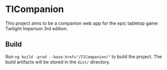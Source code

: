 # TICompanion

This project aims to be a companion web app for the epic tabletop game Twilight Imperium 3rd edition.

## Build

Run `ng build -prod --base-href="/TICompanion/"` to build the project. The build artifacts will be stored in the `dist/` directory.
